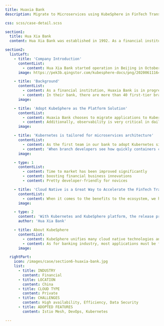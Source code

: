 ```yaml
---
title: Huaxia Bank
description: Migrate to Microservices using KubeSphere in FinTech Transformation

css: scss/case-detail.scss

section1:
  title: Hua Xia Bank
  content: Hua Xia Bank was established in 1992. As a financial institution, Huaxia Bank is in progress of FinTech transformation in order to provide technology leading financial services to customers.

section2:
  listLeft:
    - title: 'Company Introduction'
      contentList:
        - content: Hua Xia Bank started operation in Beijing in October 1992 when China ushered in the program of opening up and reform led by Chief Architect Deng Xiaoping. The Bank became a nationwide joint stock commercial bank after restructuring in March, 1995. In September, 2003, Hua Xia Bank went public as the fifth of Chinese banks listed on the Shanghai Stock Exchange (Stock Ticker:600015).
      image: https://pek3b.qingstor.com/kubesphere-docs/png/20200611164953.png

    - title: 'Background'
      contentList:
        - content: As a financial institution, Huaxia Bank is in progress of FinTech transformation in order to provide technology leading financial services to customers.
        - content: In their bank, there are more than 40 first-tier branches nationwide. Each branch has their local banking businesses with many requirements required to be delivered fast. Besides, there are many applications like fund supervision, ETC, payment systems in each branch written in different languages such as C/C++, Java, Python, etc, using traditional monolithic architecture, and deployed on VMs. Moreover, they have a large custom snowflake ecosystem in their development, where each tool needs its own configuration and deployment.
      image:

    - title: 'Adopt KubeSphere as the Platform Solution'
      contentList:
        - content: Huaxia Bank chooses to migrate applications to Kubernetes. we introduces KubeSphere to enhance the Kubernetes platform abilities. With the unified portal to connect DevOps, microservices management and Kubernetes platform in KubeSphere, it help us more easier to adopt cloud native stack. KubeSphere is pretty developer-friendly for novices. With using Istio service mesh, we can easily implement the grayscale release. KubeSphere brings the simplified DevOps workflows to us, and the built-in roles are designed for developers and operators.
        - content: Additionally, observability is very critical in daily development and operations. KubeSphere provides centralized log search and monitoring features, which helps us to locate the issues and bottlenecks between different microservices.
      image:

    - title: 'Kubernetes is tailored for microservices architecture'
      contentList:
        - content: As the first team in our bank to adopt Kubernetes since 2019, we are committed to leading FinTech transformation to make technologies boosting financial business innovations. Fortunately, several experimental projects prove that Kubernetes is tailored for microservices architecture, and Kubernetes is a great time-saver for multiple branches in our bank.
        - content: 'When branch developers see how quickly containers could be spun up compared to the VMs process, all branches try to run their applications in containers and ship them in Kubernetes. With Kubernetes and KubeSphere platform, the release process goes from several hours to several minutes, and time to market has also been improved significantly.'
      image:

    - type: 1
      contentList:
        - content: Time to market has been improved significantly
        - content: boosting financial business innovations
        - content: Pretty developer-friendly for novices

    - title: 'Cloud Native is a Great Way to Accelerate the FinTech Transformation'
      contentList:
        - content: When it comes to the benefits to the ecosystem, we have demonstrated cloud native is great way to accelerate the FinTech transformation. We, as a pioneer in our bank, give some best practices to other projects. Today, developers can quickly deploy, ship code and release their applications written in different languages and frameworks smoothly. Kubernetes provides the tools all we need in the cloud native ecosystem in a consistent way.  
      image:

    - type: 2
      content: 'With Kubernetes and KubeSphere platform, the release process goes from several hours to several minutes, and time to market has also been improved significantly.'
      author: 'Hua Xia Bank'

    - title: About KubeSphere
      contentList:
        - content: KubeSphere unifies many cloud native technologies and tools, including Docker, Istio mesh, DevOps, monitoring, logging, etc. We have demonstrated a best practice of using Kubernetes and KubeSphere with multiple branches in our bank.
        - content: As for banking industry, most applications must be fault tolerant, highly available and reliable, we demonstrated that even running these applications on Kubernetes can achieve these stringent requirements simultaneously. We hope our user case study will help to promote the wide adoption of Kubernetes in the banking industry.
      image:

  rightPart:
    icon: /images/case/section6-huaxia-bank.jpg
    list:
      - title: INDUSTRY
        content: Financial
      - title: LOCATION
        content: China
      - title: CLOUD TYPE
        content: Private
      - title: CHALLENGES
        content: High availability, Efficiency, Data Security
      - title: ADOPTED FEATURES
        content: Istio Mesh, DevOps, Kubernetes

---
```

